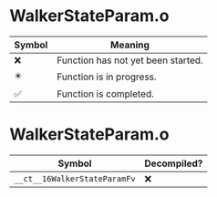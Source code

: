 # WalkerStateParam.o
| Symbol | Meaning 
| ------------- | ------------- 
| :x: | Function has not yet been started. 
| :eight_pointed_black_star: | Function is in progress. 
| :white_check_mark: | Function is completed. 


# WalkerStateParam.o
| Symbol | Decompiled? |
| ------------- | ------------- |
| `__ct__16WalkerStateParamFv` | :x: |
